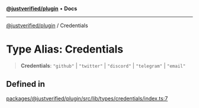 [**@justverified/plugin**](../README.md) • **Docs**

***

[@justverified/plugin](../globals.md) / Credentials

# Type Alias: Credentials

> **Credentials**: `"github"` \| `"twitter"` \| `"discord"` \| `"telegram"` \| `"email"`

## Defined in

[packages/@justverified/plugin/src/lib/types/credentials/index.ts:7](https://github.com/JustaName-id/JustaName-sdk/blob/dc845c10af242e3ca87d95ef392516ac0bfa8b95/packages/@justverified/plugin/src/lib/types/credentials/index.ts#L7)
